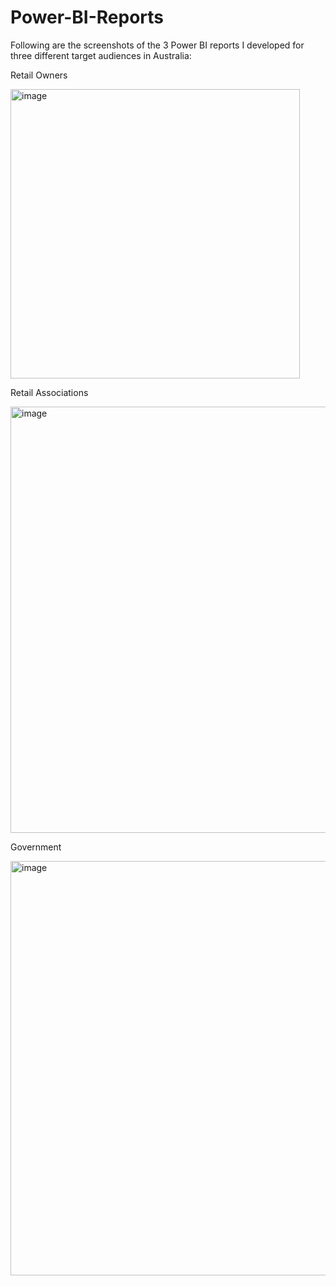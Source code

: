 # Power-BI-Reports

Following are the screenshots of the 3 Power BI reports I developed for three different target audiences in Australia: 

Retail Owners

<img width="463" alt="image" src="https://github.com/Akilvish/Power-BI/assets/120144203/488dea7d-2603-4979-b23b-2479c136e5b5">

Retail Associations

<img width="682" alt="image" src="https://github.com/Akilvish/Power-BI/assets/120144203/15fd0ed8-8097-4c8e-adb8-8ea5fc1b6e46">

Government

<img width="663" alt="image" src="https://github.com/Akilvish/Power-BI/assets/120144203/8f520702-9597-4030-a9c2-431cb14ff702">
